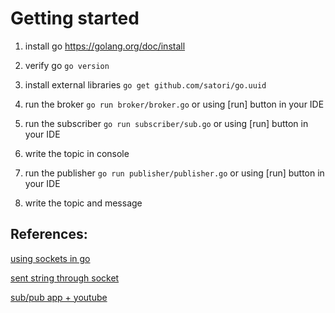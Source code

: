 # Getting started

1) install go https://golang.org/doc/install

2) verify go `go version`

3) install external libraries `go get github.com/satori/go.uuid`

4) run the broker `go run broker/broker.go` or using [run] button in your IDE

5) run the subscriber `go run subscriber/sub.go` or using [run] button in your IDE

6) write the topic in console 

7) run the publisher `go run publisher/publisher.go` or using [run] button in your IDE

8) write the topic and message


## References:

[using sockets in go](https://alexeykalina.github.io/technologies/sockets-go.html)

[sent string through socket](https://github.com/Alice-Williams-Tech/go-sockets/tree/v0.1.0)

[sub/pub app + youtube](https://github.com/tabvn/golang-pubsub-youtube)